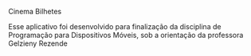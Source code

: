 Cinema Bilhetes

Esse aplicativo foi desenvolvido para finalização da disciplina de Programação para Dispositivos Móveis, sob a orientação da professora Gelzieny Rezende

